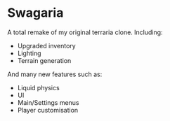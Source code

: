 # Swagaria

A total remake of my original terraria clone. Including:
- Upgraded inventory
- Lighting
- Terrain generation

And many new features such as:
- Liquid physics
- UI
- Main/Settings menus
- Player customisation

